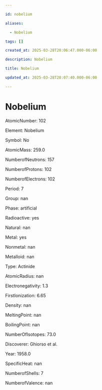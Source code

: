 ```yaml
---

id: nobelium

aliases:

  - Nobelium

tags: []

created_at: 2025-03-28T20:06:47.000-06:00

description: Nobelium

title: Nobelium

updated_at: 2025-03-28T20:07:40.000-06:00

---
```




# Nobelium

AtomicNumber: 102

Element: Nobelium

Symbol: No

AtomicMass: 259.0

NumberofNeutrons: 157

NumberofProtons: 102

NumberofElectrons: 102

Period: 7

Group: nan

Phase: artificial

Radioactive: yes

Natural: nan

Metal: yes

Nonmetal: nan

Metalloid: nan

Type: Actinide

AtomicRadius: nan

Electronegativity: 1.3

FirstIonization: 6.65

Density: nan

MeltingPoint: nan

BoilingPoint: nan

NumberOfIsotopes: 73.0

Discoverer: Ghiorso et al.

Year: 1958.0

SpecificHeat: nan

NumberofShells: 7

NumberofValence: nan

